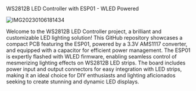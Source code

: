 WS2812B LED Controller with ESP01 - WLED Powered 

![IMG20230106181434](https://github.com/EpicInsaan/ESP01_WS2812b_LED_controller/assets/87660943/a36f90db-2173-4456-92cd-f3630d80e640)

Welcome to the WS2812B LED Controller project, a brilliant and customizable LED lighting solution! This GitHub repository showcases a compact PCB featuring the ESP01, powered by a 3.3V AMS1117 converter, and equipped with a capacitor for efficient power management. The ESP01 is expertly flashed with WLED firmware, enabling seamless control of mesmerizing lighting effects on WS2812B LED strips. The board includes power input and output connectors for easy integration with LED strips, making it an ideal choice for DIY enthusiasts and lighting aficionados seeking to create stunning and dynamic LED displays. 
